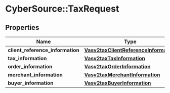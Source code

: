 # CyberSource::TaxRequest

## Properties
Name | Type | Description | Notes
------------ | ------------- | ------------- | -------------
**client_reference_information** | [**Vasv2taxClientReferenceInformation**](Vasv2taxClientReferenceInformation.md) |  | [optional] 
**tax_information** | [**Vasv2taxTaxInformation**](Vasv2taxTaxInformation.md) |  | [optional] 
**order_information** | [**Vasv2taxOrderInformation**](Vasv2taxOrderInformation.md) |  | [optional] 
**merchant_information** | [**Vasv2taxMerchantInformation**](Vasv2taxMerchantInformation.md) |  | [optional] 
**buyer_information** | [**Vasv2taxBuyerInformation**](Vasv2taxBuyerInformation.md) |  | [optional] 



